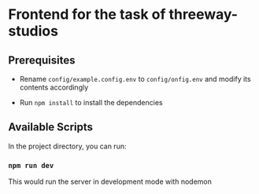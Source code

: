 # Frontend for the task of threeway-studios

## Prerequisites

- Rename `config/example.config.env` to `config/onfig.env` and modify its contents accordingly

- Run `npm install` to install the dependencies

## Available Scripts

In the project directory, you can run:

### `npm run dev`

This would run the server in development mode with nodemon
